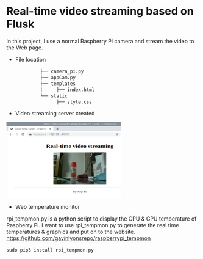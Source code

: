 # Real-time video streaming based on Flusk

In this project, I use a normal Raspberry Pi camera and stream the video to the Web page.

* File location

               ├── camera_pi.py
               ├── appCam.py
               ├── templates
               |     ├── index.html
               └── static
                     ├── style.css


* Video streaming server created
<img src="https://github.com/JiaqiTu/EE629-IOT/blob/master/images/live_stream.png" width = "300" height = "200" alt="1" align=center />


* Web temperature monitor

rpi_tempmon.py is a python script to display the CPU & GPU temperature of Raspberry Pi. I want to use rpi_tempmon.py to generate the real time temperatures & graphics and put on to the website. 
https://github.com/gavinlyonsrepo/raspberrypi_tempmon
```
sudo pip3 install rpi_tempmon.py
```





